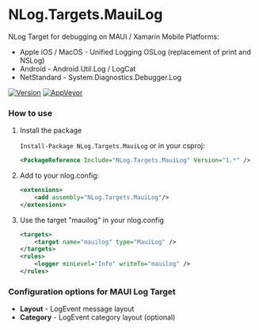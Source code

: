 # NLog.Targets.MauiLog
NLog Target for debugging on MAUI / Xamarin Mobile Platforms:

- Apple iOS / MacOS - Unified Logging OSLog (replacement of print and NSLog) 
- Android - Android.Util.Log / LogCat
- NetStandard - System.Diagnostics.Debugger.Log

[![Version](https://badge.fury.io/nu/NLog.Targets.MauiLog.svg)](https://www.nuget.org/packages/NLog.Targets.MauiLog)
[![AppVeyor](https://img.shields.io/appveyor/ci/nlog/nlog-targets-mauilog/master.svg)](https://ci.appveyor.com/project/nlog/nlog-targets-mauilog/branch/master)

### How to use

1) Install the package

    `Install-Package NLog.Targets.MauiLog` or in your csproj:

    ```xml
    <PackageReference Include="NLog.Targets.MauiLog" Version="1.*" />
    ```

2) Add to your nlog.config:

    ```xml
    <extensions>
        <add assembly="NLog.Targets.MauiLog"/>
    </extensions>
    ```

3) Use the target "mauilog" in your nlog.config

    ```xml
    <targets>
        <target name="mauilog" type="MauiLog" />
    </targets>
    <rules>
        <logger minLevel="Info" writeTo="mauilog" />
    </rules>
    ```

### Configuration options for MAUI Log Target

- **Layout** - LogEvent message layout
- **Category** - LogEvent category layout (optional)
